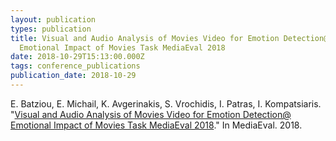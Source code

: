 ```yaml
---
layout: publication
types: publication
title: Visual and Audio Analysis of Movies Video for Emotion Detection@
  Emotional Impact of Movies Task MediaEval 2018
date: 2018-10-29T15:13:00.000Z
tags: conference_publications
publication_date: 2018-10-29
---
```

E. Batziou, E. Michail, K. Avgerinakis, S. Vrochidis, I. Patras, I. Kompatsiaris. "[Visual and Audio Analysis of Movies Video for Emotion Detection@ Emotional Impact of Movies Task MediaEval 2018](http://ceur-ws.org/Vol-2283/MediaEval_18_paper_21.pdf)." In MediaEval. 2018.